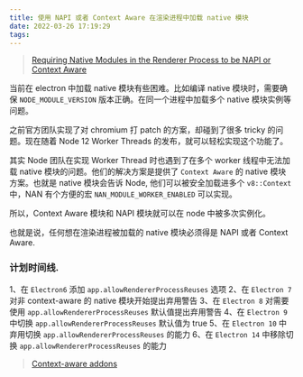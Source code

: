 ```yaml
---
title: 使用 NAPI 或者 Context Aware 在渲染进程中加载 native 模块
date: 2022-03-26 17:19:29
tags:
---
```


> [Requiring Native Modules in the Renderer Process to be NAPI or Context Aware](https://github.com/electron/electron/issues/18397)

当前在 electron 中加载 native 模块有些困难。比如编译 native 模块时，需要确保 `NODE_MODULE_VERSION` 版本正确。在同一个进程中加载多个 native 模块实例等问题。

<!-- more -->

之前官方团队实现了对 chromium 打 patch 的方案，却碰到了很多 tricky 的问题。现在随着 Node 12 Worker Threads 的发布，就可以轻松实现这个功能了。

其实 Node 团队在实现 Worker Thread 时也遇到了在多个 worker 线程中无法加载 native 模块的问题。他们的解决方案是提供了 `Context Aware` 的 native 模块方案。也就是 native 模块会告诉 Node, 他们可以被安全加载进多个 `v8::Context` 中，NAN 有个方便的宏 `NAN_MODULE_WORKER_ENABLED` 可以实现。

所以，Context Aware 模块和 NAPI 模块就可以在 node 中被多次实例化。

也就是说，任何想在渲染进程被加载的 native 模块必须得是 NAPI 或者 Context Aware.



### 计划时间线.

1、在 `Electron6` 添加 `app.allowRendererProcessReuses` 选项
2、在 `Electron 7` 对非 context-aware 的 native 模块开始提出弃用警告
3、在 `Electron 8` 对需要使用 `app.allowRendererProcessReuses` 默认值提出弃用警告
4、在 `Electron 9` 中切换 `app.allowRendererProcessReuses` 默认值为 true
5、在 `Electron 10` 中弃用切换 `app.allowRendererProcessReuses` 的能力
6、在 `Electron 14` 中移除切换 `app.allowRendererProcessReuses` 的能力



> [Context-aware addons](https://nodejs.org/api/addons.html#addons_context_aware_addons)